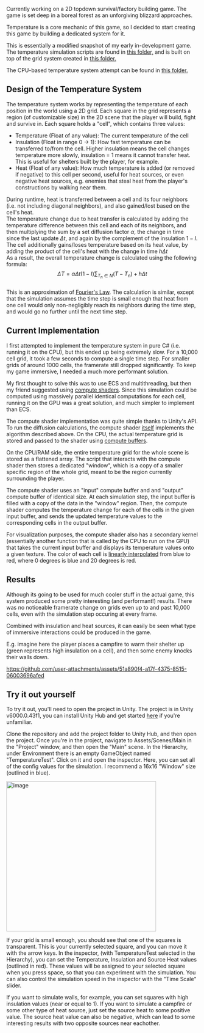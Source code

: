 Currently working on a 2D topdown survival/factory building game. The game is set deep in a boreal forest as an unforgiving blizzard approaches.

Temperature is a core mechanic of this game, so I decided to start creating this game by building a dedicated system for it.

This is essentially a modified snapshot of my early in-development game. The temperature simulation scripts are found in [this folder,](https://github.com/nathanrun1/heat-diffusion/tree/main/Assets/Scripts/Systems/Temperature) and is built on top of the grid system created in [this folder.](https://github.com/nathanrun1/heat-diffusion/tree/main/Assets/Scripts/Systems/Grid)

The CPU-based temperature system attempt can be found in [this folder.](https://github.com/nathanrun1/heat-diffusion/tree/main/Assets/Scripts/Systems/Temperature/Old)

## Design of the Temperature System
The temperature system works by representing the temperature of each position in the world using a 2D grid. Each square in the grid represents a region (of customizable size) in the 2D scene that the player will build, fight and survive in. 
Each square holds a "cell", which contains three values:
- Temperature (Float of any value): The current temperature of the cell
- Insulation (Float in range 0 -> 1): How fast temperature can be transferred to/from the cell. Higher insulation means the cell changes temperature more slowly, insulation = 1 means it cannot transfer heat. This is useful for shelters built by the player, for example.
- Heat (Float of any value): How much temperature is added (or removed if negative) to this cell per second, useful for heat sources, or even negative heat sources, e.g. enemies that steal heat from the player's constructions by walking near them.

During runtime, heat is transferred between a cell and its four neighbors (i.e. not including diagonal neighbors), and also gained/lost based on the cell's heat.\
The temperature change due to heat transfer is calculated by adding the temperature difference between this cell and each of its neighbors, and then multiplying the sum by a 
set diffusion factor $\alpha$, the change in time since the last update $\Delta t$, and again by the complement of the insulation $1 - I$.\
The cell additionally gains/loses temperature based on its heat value, by adding the product of the cell's heat with the change in time $h\Delta t$\
As a result, the overall temperature change is calculated using the following formula:
$$\Delta T = \alpha \Delta t (1-I)\sum_{T_n \in N}(T-T_n) + h\Delta t$$\
This is an approximation of [Fourier's Law](https://en.wikipedia.org/wiki/Thermal_conduction#Fourier.27s_law:~:text=temperature%2C%20gives%20the-,heat%20flow%20rate%20as,-%F0%9D%91%84).
The calculation is similar, except that the simulation assumes the time step is small enough that heat from one cell would only non-negligibly reach its neighbors during the time step, and would go no further until the next time step.

## Current Implementation

I first attempted to implement the temperature system in pure C# (i.e. running it on the CPU), but this ended up being extremely slow. For a 10,000 cell grid, it took a few seconds to compute a single time step. For smaller grids of around 1000 cells, the framerate still dropped significantly. To keep my game immersive, I needed a much more performant solution.

My first thought to solve this was to use ECS and multithreading, but then my friend suggested using [compute shaders](https://docs.unity3d.com/6000.0/Documentation/ScriptReference/ComputeShader.html).
Since this simulation could be computed using massively parallel identical computations for each cell, running it on the GPU was a great solution, and much simpler to implement than ECS.

The compute shader implementation was quite simple thanks to Unity's API. To run the diffusion calculations, the compute shader [itself](https://github.com/nathanrun1/heat-diffusion/blob/main/Assets/Shaders/HeatDiffusion.compute) implements the algorithm described above. On the CPU, the actual temperature grid is stored and passed to the shader using [compute buffers](https://docs.unity3d.com/6000.0/Documentation/ScriptReference/ComputeBuffer.html).

On the CPU/RAM side, the entire temperature grid for the whole scene is stored as a flattened array. The script that interacts with the compute shader then stores a dedicated "window", which is a copy of a smaller specific region of the whole grid, meant to be the region currently surrounding the player.

The compute shader uses an "input" compute buffer and and "output" compute buffer of identical size. At each simulation step, the input buffer is filled with a copy of the data in the "window" region. Then, the compute shader computes the temperature change for each of the cells in the given input buffer, and sends the updated temperature values to the corresponding cells in the output buffer.

For visualization purposes, the compute shader also has a secondary kernel (essentially another function that is called by the CPU to run on the GPU) that takes the current input buffer and displays its temperature values onto a given texture. The color of each cell is [linearly interpolated](https://www.cuemath.com/linear-interpolation-formula/) from blue to red, where 0 degrees is blue and 20 degrees is red.

## Results

Although its going to be used for much cooler stuff in the actual game, this system produced some pretty interesting (and performant!) results. There was no noticeable framerate change on grids even up to and past 10,000 cells, even with the simulation step occuring at every frame.

Combined with insulation and heat sources, it can easily be seen what type of immersive interactions could be produced in the game.

E.g. imagine here the player places a campfire to warm their shelter up (green represents high insulation on a cell), and then some enemy knocks their walls down.


https://github.com/user-attachments/assets/51a890f4-a17f-4375-8515-06003696afed

## Try it out yourself

To try it out, you'll need to open the project in Unity. The project is in Unity v6000.0.43f1, you can install Unity Hub and get started [here](https://unity.com/unity-hub) if you're unfamiliar.

Clone the repository and add the project folder to Unity Hub, and then open the project. Once you're in the project, navigate to Assets/Scenes/Main in the "Project" window, and then open the "Main" scene. In the Hierarchy, under Environment there is an empty GameObject named "TemperatureTest". Click on it and open the inspector. Here, you can set all of the config values for the simulation. I recommend a 16x16 "Window" size (outlined in blue).

<img width="393" alt="image" src="https://github.com/user-attachments/assets/f2315e70-6e40-4d50-9776-813b244c87aa" />


If your grid is small enough, you should see that one of the squares is transparent. This is your currently selected square, and you can move it with the arrow keys. In the inspector, (with TemperatureTest selected in the Hierarchy), you can 
set the Temperature, Insulation and Source Heat values (outlined in red). These values will be assigned to your selected square when you press space, so that you can experiment with the simulation. You can also control the simulation speed in the inspector with the "Time Scale" slider.

If you want to simulate walls, for example, you can set squares with high insulation values (near or equal to 1). If you want to simulate a campfire or some other type of heat source, just set the source heat to some positive value. The source heat value can also be negative, which can lead to some interesting results with two opposite sources near eachother.
